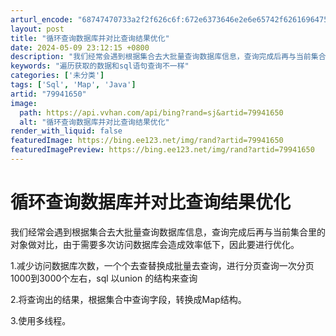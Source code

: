 ```yaml
---
arturl_encode: "68747470733a2f2f626c6f:672e6373646e2e6e65742f62616964755f3237393639383237:2f61727469636c652f64657461696c732f3739393431363530"
layout: post
title: "循环查询数据库并对比查询结果优化"
date: 2024-05-09 23:12:15 +0800
description: "我们经常会遇到根据集合去大批量查询数据库信息，查询完成后再与当前集合里的对象做对比，由于需要多次访问"
keywords: "遍历获取的数据和sql语句查询不一样"
categories: ['未分类']
tags: ['Sql', 'Map', 'Java']
artid: "79941650"
image:
  path: https://api.vvhan.com/api/bing?rand=sj&artid=79941650
  alt: "循环查询数据库并对比查询结果优化"
render_with_liquid: false
featuredImage: https://bing.ee123.net/img/rand?artid=79941650
featuredImagePreview: https://bing.ee123.net/img/rand?artid=79941650
---
```


# 循环查询数据库并对比查询结果优化

我们经常会遇到根据集合去大批量查询数据库信息，查询完成后再与当前集合里的对象做对比，由于需要多次访问数据库会造成效率低下，因此要进行优化。

1.减少访问数据库次数，一个个去查替换成批量去查询，进行分页查询一次分页1000到3000个左右，sql 以union 的结构来查询

2.将查询出的结果，根据集合中查询字段，转换成Map结构。

3.使用多线程。